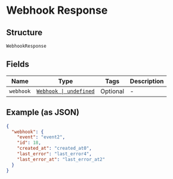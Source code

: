 
# Webhook Response

## Structure

`WebhookResponse`

## Fields

| Name | Type | Tags | Description |
|  --- | --- | --- | --- |
| `webhook` | [`Webhook \| undefined`](../../doc/models/webhook.md) | Optional | - |

## Example (as JSON)

```json
{
  "webhook": {
    "event": "event2",
    "id": 18,
    "created_at": "created_at0",
    "last_error": "last_error4",
    "last_error_at": "last_error_at2"
  }
}
```


